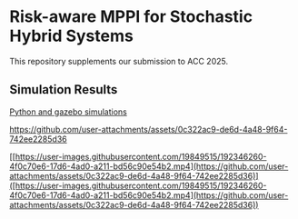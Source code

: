 # Risk-aware MPPI for Stochastic Hybrid Systems
This repository supplements our submission to ACC 2025.

## Simulation Results

[Python and gazebo simulations](https://youtu.be/0JyLC5gSw8g)


https://github.com/user-attachments/assets/0c322ac9-de6d-4a48-9f64-742ee2285d36

[[https://user-images.githubusercontent.com/19849515/192346260-4f0c70e6-17d6-4ad0-a211-bd56c90e54b2.mp4](https://github.com/user-attachments/assets/0c322ac9-de6d-4a48-9f64-742ee2285d36)]([https://user-images.githubusercontent.com/19849515/192346260-4f0c70e6-17d6-4ad0-a211-bd56c90e54b2.mp4](https://github.com/user-attachments/assets/0c322ac9-de6d-4a48-9f64-742ee2285d36))
